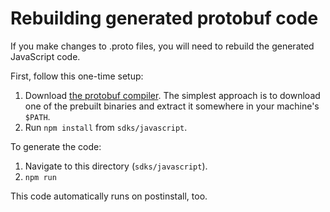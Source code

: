 <!--
    Licensed to the Apache Software Foundation (ASF) under one
    or more contributor license agreements.  See the NOTICE file
    distributed with this work for additional information
    regarding copyright ownership.  The ASF licenses this file
    to you under the Apache License, Version 2.0 (the
    "License"); you may not use this file except in compliance
    with the License.  You may obtain a copy of the License at

      http://www.apache.org/licenses/LICENSE-2.0

    Unless required by applicable law or agreed to in writing,
    software distributed under the License is distributed on an
    "AS IS" BASIS, WITHOUT WARRANTIES OR CONDITIONS OF ANY
    KIND, either express or implied.  See the License for the
    specific language governing permissions and limitations
    under the License.
-->

# Rebuilding generated protobuf code

If you make changes to .proto files, you will need to rebuild the generated JavaScript code.

First, follow this one-time setup:

1. Download [the protobuf compiler](https://github.com/google/protobuf/releases).
   The simplest approach is to download one of the prebuilt binaries and extract
   it somewhere in your machine's `$PATH`.
1. Run `npm install` from `sdks/javascript`.

To generate the code:

1. Navigate to this directory (`sdks/javascript`).
1. `npm run `

This code automatically runs on postinstall, too.